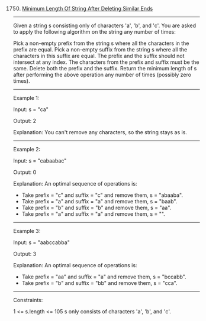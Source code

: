 1750. [Minimum Length Of String After Deleting Similar Ends](www.leetcode.com/problems/minimum-length-of-string-after-deleting-similar-ends/)
***
Given a string s consisting only of characters 'a', 'b', and 'c'. You are asked to apply the following algorithm on the string any number of times:

Pick a non-empty prefix from the string s where all the characters in the prefix are equal.
Pick a non-empty suffix from the string s where all the characters in this suffix are equal.
The prefix and the suffix should not intersect at any index.
The characters from the prefix and suffix must be the same.
Delete both the prefix and the suffix.
Return the minimum length of s after performing the above operation any number of times (possibly zero times).

 
***
Example 1:

Input: s = "ca"

Output: 2

Explanation: You can't remove any characters, so the string stays as is.
****
Example 2:

Input: s = "cabaabac"

Output: 0

Explanation: An optimal sequence of operations is:
- Take prefix = "c" and suffix = "c" and remove them, s = "abaaba".
- Take prefix = "a" and suffix = "a" and remove them, s = "baab".
- Take prefix = "b" and suffix = "b" and remove them, s = "aa".
- Take prefix = "a" and suffix = "a" and remove them, s = "".
***
Example 3:

Input: s = "aabccabba"

Output: 3

Explanation: An optimal sequence of operations is:
- Take prefix = "aa" and suffix = "a" and remove them, s = "bccabb".
- Take prefix = "b" and suffix = "bb" and remove them, s = "cca".
 ****

Constraints:

1 <= s.length <= 105
s only consists of characters 'a', 'b', and 'c'.